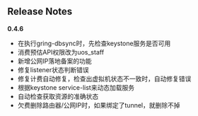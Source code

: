 Release Notes
-------------

**0.4.6**

* 在执行gring-dbsync时，先检查keystone服务是否可用
* 消费预估API权限改为uos_staff
* 新增公网IP落地备案的功能
* 修复listener状态判断错误
* 修复计费自动修复，检查出虚拟机状态不一致时，自动修复错误
* 根据keystone service-list来动态加载服务
* 自动检查获取资源的准确状态
* 欠费删除路由器/公网IP时，如果绑定了tunnel，就删除不掉
